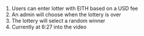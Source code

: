 1. Users can enter lotter with EITH based on a USD fee
2. An admin will choose when the lottery is over
3. The lottery will select a random winner
4. Currently at 6:27 into the video